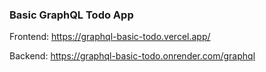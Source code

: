 ### Basic GraphQL Todo App

Frontend:
https://graphql-basic-todo.vercel.app/

Backend:
https://graphql-basic-todo.onrender.com/graphql
